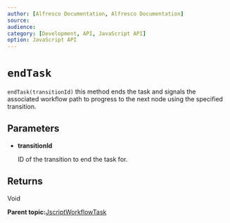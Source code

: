 ```yaml
---
author: [Alfresco Documentation, Alfresco Documentation]
source: 
audience: 
category: [Development, API, JavaScript API]
option: JavaScript API
---
```


# `endTask`

`endTask(transitionId)` this method ends the task and signals the associated workflow path to progress to the next node using the specified transition.

## Parameters

-   **transitionId**

    ID of the transition to end the task for.


## Returns

Void

**Parent topic:**[JscriptWorkflowTask](../references/API-JS-WorkflowTask.md)

